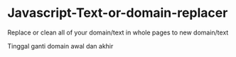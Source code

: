 # Javascript-Text-or-domain-replacer
Replace or clean all of your domain/text in whole pages to new domain/text

Tinggal ganti domain awal dan akhir
